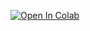 [![Open In Colab](https://colab.research.google.com/assets/colab-badge.svg)](https://colab.research.google.com/github/AHMerrill/machine_learning_hw_2/blob/main/Zan_Merrill_ahm2452_hw2.ipynb)
